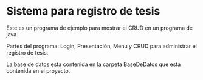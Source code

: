 # Sistema para registro de tesis

Este es un programa de ejemplo para mostrar el CRUD en un programa de java.

Partes del programa: Login, Presentación, Menu y CRUD para administrar el registro de tesis.

La base de datos esta contenida en la carpeta BaseDeDatos que esta contenida en el proyecto.
